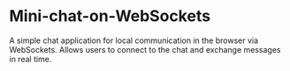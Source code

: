 # Mini-chat-on-WebSockets
A simple chat application for local communication in the browser via WebSockets. Allows users to connect to the chat and exchange messages in real time.

